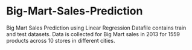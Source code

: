 # Big-Mart-Sales-Prediction
Big Mart Sales Prediction using Linear Regression
Datafile contains train and test datasets.
Data is collected for Big Mart sales in 2013 for 1559 products across 10 stores in different cities.
